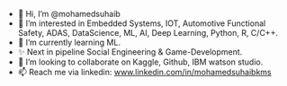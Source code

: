 - 👋 Hi, I’m @mohamedsuhaib
- 👀 I’m interested in Embedded Systems, IOT, Automotive Functional Safety, ADAS, DataScience, ML, AI, Deep Learning, Python, R, C/C++.
- 🌱 I’m currently learning ML.
- ✨ Next in pipeline Social Engineering & Game-Development.
- 💞️ I’m looking to collaborate on Kaggle, Github, IBM watson studio.
- 📫 Reach me via linkedin: www.linkedin.com/in/mohamedsuhaibkms

<!---
mohamedsuhaib/mohamedsuhaib is a ✨ special ✨ repository because its `README.md` (this file) appears on your GitHub profile.
You can click the Preview link to take a look at your changes.
--->
